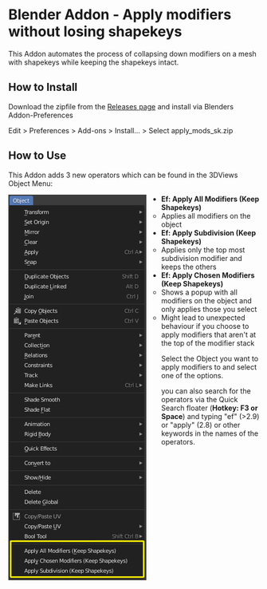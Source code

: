 # Blender Addon - Apply modifiers without losing shapekeys
This Addon automates the process of collapsing down modifiers on a mesh with shapekeys while keeping the shapekeys intact.

## How to Install

Download the zipfile from the [Releases page](https://github.com/smokejohn/bl_apply_mods_shapekey/releases) and install via Blenders Addon-Preferences

Edit > Preferences > Add-ons > Install... > Select apply_mods_sk.zip

## How to Use

This Addon adds 3 new operators which can be found in the 3DViews Object Menu:

<img style="margin-right: 30px;" align="left" src="images/bl_gui_3DVIEW_MT_object.png"/>

* **Ef: Apply All Modifiers (Keep Shapekeys)**
  * Applies all modifiers on the object
* **Ef: Apply Subdivision (Keep Shapekeys)**
  * Applies only the top most subdivision modifier and keeps the others
* **Ef: Apply Chosen Modifiers (Keep Shapekeys)**
  * Shows a popup with all modifiers on the object and only applies those you select
  * Might lead to unexpected behaviour if you choose to apply modifiers that aren't at the top of the modifier stack

Select the Object you want to apply modifiers to and select one of the options.

you can also search for the operators via the Quick Search floater (**Hotkey: F3 or Space**) and typing "ef" (>2.9) or "apply" (2.8) or other keywords in the names of the operators.
